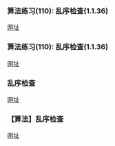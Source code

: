### 算法练习(110): 乱序检查(1.1.36)
[网址](https://blog.csdn.net/weixin_34019144/article/details/87326657)

### 算法练习(110): 乱序检查(1.1.36)
[网址](https://www.jianshu.com/p/e32f3f161d14)

### 乱序检查
[网址](https://blog.csdn.net/cloudlord3/article/details/56679403)


### 【算法】乱序检查
[网址](https://www.cnblogs.com/richaaaard/p/4576969.html)

